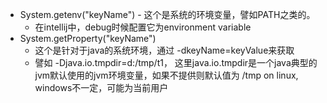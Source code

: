 
- System.getenv("keyName") - 这个是系统的环境变量，譬如PATH之类的。 
  - 在intellij中，debug时候配置它为environment variable 
- System.getProperty("keyName")
  - 这个是针对于java的系统环境，通过 -dkeyName=keyValue来获取
  - 譬如 -Djava.io.tmpdir=d:/tmp/t1， 这里java.io.tmpdir是一个java典型的jvm默认使用的jvm环境变量，如果不提供则默认值为 /tmp on linux, windows不一定，可能为当前用户